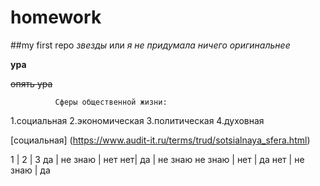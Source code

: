 # homework
##my first repo *звезды* или _я не придумала ничего оригинальнее_


__ура__



~~опять ура~~


              Сферы общественной жизни:
 1.социальная
 2.экономическая
 3.политическая
 4.духовная 
 
 
 
[социальная] (https://www.audit-it.ru/terms/trud/sotsialnaya_sfera.html)



 [](https://www.google.com/search?q=%D0%B4%D1%80%D1%83%D0%B7%D1%8C%D1%8F+%D1%81%D0%B5%D1%80%D0%B8%D0%B0%D0%BB&source=lnms&tbm=isch&sa=X&ved=2ahUKEwiMuuX285zmAhXFo4sKHbKEC0sQ_AUoAnoECA0QBA&biw=1536&bih=706#imgrc=xvK1nxniOSJSrM:)
 
 
 1 | 2 | 3
 да | не знаю | нет
 нет| да | не знаю
 не знаю | нет | да
 нет | не знаю | да
